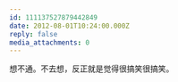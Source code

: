 ```yaml
---
id: 111137527879442849
date: 2012-08-01T10:24:00.000Z
reply: false
media_attachments: 0
---
```


想不通。不去想，反正就是觉得很搞笑很搞笑。 ​​​​

